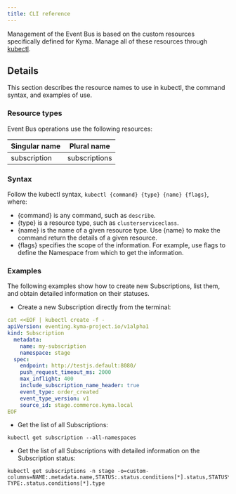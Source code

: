 ```yaml
---
title: CLI reference
---
```


Management of the Event Bus is based on the custom resources specifically defined for Kyma. Manage all of these resources through [kubectl](https://kubernetes.io/docs/reference/kubectl/overview/).

## Details

This section describes the resource names to use in kubectl, the command syntax, and examples of use.

### Resource types

Event Bus operations use the following resources:

| Singular name        | Plural name         |
| -------------------- | ------------------- |
| subscription         | subscriptions       |

### Syntax

Follow the kubectl syntax, `kubectl {command} {type} {name} {flags}`, where:

* {command} is any command, such as `describe`.
* {type} is a resource type, such as `clusterserviceclass`.
* {name} is the name of a given resource type. Use {name} to make the command return the details of a given resource.
* {flags} specifies the scope of the information. For example, use flags to define the Namespace from which to get the information.

### Examples

The following examples show how to create new Subscriptions, list them, and obtain detailed information on their statuses.

* Create a new Subscription directly from the terminal:

``` yaml
cat <<EOF | kubectl create -f -
apiVersion: eventing.kyma-project.io/v1alpha1
kind: Subscription
  metadata:
    name: my-subscription
    namespace: stage
  spec:
    endpoint: http://testjs.default:8080/
    push_request_timeout_ms: 2000
    max_inflight: 400
    include_subscription_name_header: true
    event_type: order_created
    event_type_version: v1
    source_id: stage.commerce.kyma.local
EOF
```

* Get the list of all Subscriptions:

``` console
kubectl get subscription --all-namespaces
```

* Get the list of all Subscriptions with detailed information on the Subscription status:

``` console
kubectl get subscriptions -n stage -o=custom-columns=NAME:.metadata.name,STATUS:.status.conditions[*].status,STATUS\ TYPE:.status.conditions[*].type
```
